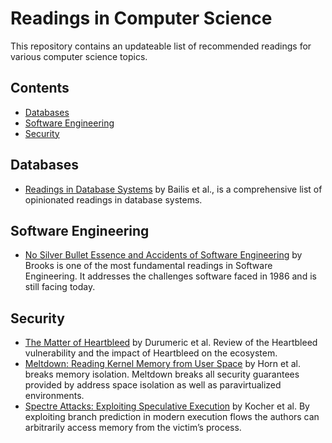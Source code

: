 # Readings in Computer Science
This repository contains an updateable list of recommended readings for various computer science topics. 


## Contents
* [Databases](#databases)
* [Software Engineering](#software-engineering)
* [Security](#security)

 ## Databases
 + [Readings in Database Systems](http://www.redbook.io/pdf/redbook-5th-edition.pdf) by Bailis et al., is a comprehensive list of opinionated readings in database systems.

## Software Engineering
+ [No Silver Bullet Essence and Accidents of Software Engineering](https://www.cs.unc.edu/techreports/86-020.pdf) by Brooks is one of the most fundamental readings in Software Engineering. It addresses the challenges software faced in 1986 and is still facing today.

## Security
+ [The Matter of Heartbleed](https://dl.acm.org/doi/10.1145/2663716.2663755) by Durumeric et al. Review of the Heartbleed vulnerability and the impact of Heartbleed on the ecosystem.
+ [Meltdown: Reading Kernel Memory from User Space](https://meltdownattack.com/meltdown.pdf) by Horn et al. breaks memory isolation. Meltdown breaks
all security guarantees provided by address space isolation as well as paravirtualized environments.
+ [Spectre Attacks: Exploiting Speculative Execution](https://spectreattack.com/spectre.pdf) by Kocher et al. By exploiting branch prediction in modern execution flows the authors can arbitrarily access memory from the victim’s process.
